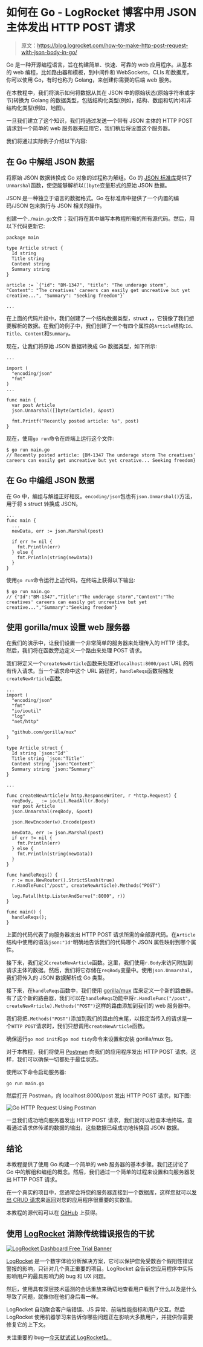 # 如何在 Go - LogRocket 博客中用 JSON 主体发出 HTTP POST 请求

> 原文：<https://blog.logrocket.com/how-to-make-http-post-request-with-json-body-in-go/>

Go 是一种开源编程语言，旨在构建简单、快速、可靠的 web 应用程序。从基本的 web 编程，比如路由器和模板，到中间件和 WebSockets，CLIs 和数据库，你可以使用 Go，有时也称为 Golang，来创建你需要的后端 web 服务。

在本教程中，我们将演示如何将数据从其在 JSON 中的原始状态(原始字符串或字节)转换为 Golang 的数据类型，包括结构化类型(例如，结构、数组和切片)和非结构化类型(例如，地图)。

一旦我们建立了这个知识，我们将通过发送一个带有 JSON 主体的 HTTP POST 请求到一个简单的 web 服务器来应用它，我们稍后将设置这个服务器。

我们将通过实际例子介绍以下内容:

## 在 Go 中解组 JSON 数据

将原始 JSON 数据转换成 Go 对象的过程称为解组。Go 的 [JSON 标准库](https://pkg.go.dev/encoding/json)提供了`Unmarshal`函数，使您能够解析以`[]byte`变量形式的原始 JSON 数据。

JSON 是一种独立于语言的数据格式。Go 在标准库中提供了一个内置的编码/JSON 包来执行与 JSON 相关的操作。

创建一个`./main.go`文件；我们将在其中编写本教程所需的所有源代码。然后，用以下代码更新它:

```
package main

type Article struct {
  Id string 
  Title string
  Content string
  Summary string
}

article := `{"id": "BM-1347", "title": "The underage storm", "Content": "The creatives' careers can easily get uncreative but yet creative...", "Summary": "Seeking freedom"}`

...

```

在上面的代码片段中，我们创建了一个结构数据类型，struct **，**，它镜像了我们想要解析的数据。在我们的例子中，我们创建了一个有四个属性的`Article`结构:`Id`、`Title`、`Content`和`Summary`。

现在，让我们将原始 JSON 数据转换成 Go 数据类型，如下所示:

```
...

import (
  "encoding/json"
  "fmt"
)
...

func main {
  var post Article        
  json.Unmarshal([]byte(article), &post)

  fmt.Printf("Recently posted article: %s", post)
}

```

现在，使用`go run`命令在终端上运行这个文件:

```
$ go run main.go
// Recently posted article: {BM-1347 The underage storm The creatives' careers can easily get uncreative but yet creative... Seeking freedom}

```

## 在 Go 中编组 JSON 数据

在 Go 中，编组与解组正好相反。`encoding/json`包也有`json.Unmarshal()`方法，用于将 s struct 转换成 JSON。

```
...
func main {
  ...
  newData, err := json.Marshal(post)

  if err != nil {
    fmt.Println(err)
  } else {
    fmt.Println(string(newData))
  }
}

```

使用`go run`命令运行上述代码，在终端上获得以下输出:

```
$ go run main.go
// {"Id":"BM-1347","Title":"The underage storm","Content":"The creatives' careers can easily get uncreative but yet creative...","Summary":"Seeking freedom"}

```

## 使用 gorilla/mux 设置 web 服务器

在我们的演示中，让我们设置一个非常简单的服务器来处理传入的 HTTP 请求。然后，我们将在函数旁边定义一个路由来处理 POST 请求。

我们将定义一个`createNewArticle`函数来处理对`localhost:8000/post` URL 的所有传入请求。当一个请求命中这个 URL 路径时，`handleReqs`函数将触发`createNewArticle`函数。

```
...
import (
  "encoding/json"
  "fmt"
  "io/ioutil"
  "log"
  "net/http"

  "github.com/gorilla/mux"
)

type Article struct {
  Id string `json:"Id"`
  Title string `json:"Title"`
  Content string `json:"Content"`
  Summary string `json:"Summary"`
}

...

func createNewArticle(w http.ResponseWriter, r *http.Request) {
  reqBody, _ := ioutil.ReadAll(r.Body)
  var post Article 
  json.Unmarshal(reqBody, &post)

  json.NewEncoder(w).Encode(post)

  newData, err := json.Marshal(post)
  if err != nil {
    fmt.Println(err)
  } else {
    fmt.Println(string(newData))
  }
}

func handleReqs() {
  r := mux.NewRouter().StrictSlash(true)
  r.HandleFunc("/post", createNewArticle).Methods("POST")

  log.Fatal(http.ListenAndServe(":8000", r))
}

func main() {
  handleReqs();
}

```

上面的代码代表了向服务器发出 HTTP POST 请求所需的全部源代码。在`Article`结构中使用的语法`json:"Id"`明确地告诉我们的代码哪个 JSON 属性映射到哪个属性。

接下来，我们定义`createNewArticle`函数。这里，我们使用`r.Body`来访问附加到请求主体的数据。然后，我们将它存储在`reqBody`变量中。使用`json.Unmarshal`，我们将传入的 JSON 数据解析成 Go 类型。

接下来，在`handleReqs`函数中，我们使用 [gorilla/mux](https://github.com/gorilla/mux) 库来定义一个新的路由器。有了这个新的路由器，我们可以在`handleReqs`功能中将`r.HandleFunc("/post", createNewArticle).Methods("POST")`这样的路由添加到我们的 web 服务器中。

我们将把`.Methods("POST")`添加到我们的路由的末尾，以指定当传入的请求是一个`HTTP POST`请求时，我们只想调用`createNewArticle`函数。

确保运行`go mod init`和`go mod tidy`命令来设置和安装 gorilla/mux 包。

对于本教程，我们将使用 [Postman](https://www.postman.com/) 向我们的应用程序发出 HTTP POST 请求。这样，我们可以确保一切都处于最佳状态。

使用以下命令启动服务器:

```
go run main.go

```

然后打开 Postman，向 localhost:8000/post 发出 HTTP POST 请求，如下图:

![Go HTTP Request Using Postman](img/3c65e7e99802dcc0622634098efd6643.png)

一旦我们成功地向服务器发出 HTTP POST 请求，我们就可以检查本地终端，查看通过请求体传递的数据的输出，这些数据已经成功地转换回 JSON 数据。

## 结论

本教程提供了使用 Go 构建一个简单的 web 服务器的基本步骤。我们还讨论了 Go 中的解组和编组的概念。然后，我们通过一个简单的过程来设置和向服务器发出 HTTP POST 请求。

在一个真实的项目中，您通常会将您的服务器连接到一个数据库，这样您就可以[发出 CRUD 请求](https://blog.logrocket.com/crud-golang-cockroachdb/)来返回对您的应用程序很重要的实数值。

本教程的源代码可以在 [GitHub](https://github.com/IkehAkinyemi/http-post-go) 上获得。

## 使用 [LogRocket](https://lp.logrocket.com/blg/signup) 消除传统错误报告的干扰

[![LogRocket Dashboard Free Trial Banner](img/d6f5a5dd739296c1dd7aab3d5e77eeb9.png)](https://lp.logrocket.com/blg/signup)

[LogRocket](https://lp.logrocket.com/blg/signup) 是一个数字体验分析解决方案，它可以保护您免受数百个假阳性错误警报的影响，只针对几个真正重要的项目。LogRocket 会告诉您应用程序中实际影响用户的最具影响力的 bug 和 UX 问题。

然后，使用具有深层技术遥测的会话重放来确切地查看用户看到了什么以及是什么导致了问题，就像你在他们身后看一样。

LogRocket 自动聚合客户端错误、JS 异常、前端性能指标和用户交互。然后 LogRocket 使用机器学习来告诉你哪些问题正在影响大多数用户，并提供你需要修复它的上下文。

关注重要的 bug—[今天就试试 LogRocket】。](https://lp.logrocket.com/blg/signup-issue-free)